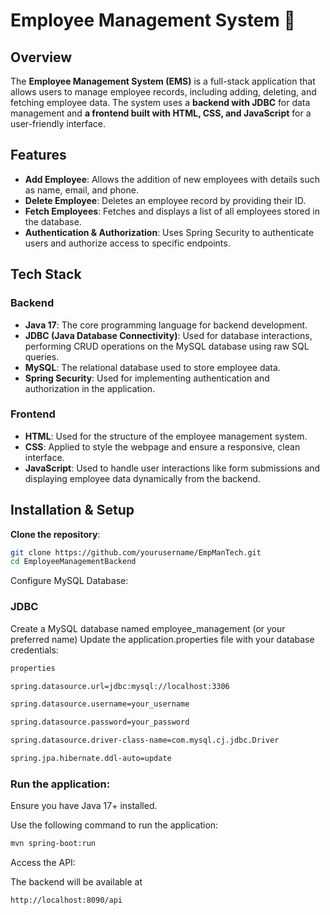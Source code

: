 # Employee Management System 🏬

## Overview

The **Employee Management System (EMS)** is a full-stack application that allows users to manage employee records, including adding, deleting, and fetching employee data. The system uses a **backend with JDBC** for data management and **a frontend built with HTML, CSS, and JavaScript** for a user-friendly interface.

## Features

- **Add Employee**: Allows the addition of new employees with details such as name, email, and phone.
- **Delete Employee**: Deletes an employee record by providing their ID.
- **Fetch Employees**: Fetches and displays a list of all employees stored in the database.
- **Authentication & Authorization**: Uses Spring Security to authenticate users and authorize access to specific endpoints.

## Tech Stack

### Backend

- **Java 17**: The core programming language for backend development.
- **JDBC (Java Database Connectivity)**: Used for database interactions, performing CRUD operations on the MySQL database using raw SQL queries.
- **MySQL**: The relational database used to store employee data.
- **Spring Security**: Used for implementing authentication and authorization in the application.

### Frontend

- **HTML**: Used for the structure of the employee management system.
- **CSS**: Applied to style the webpage and ensure a responsive, clean interface.
- **JavaScript**: Used to handle user interactions like form submissions and displaying employee data dynamically from the backend.

## Installation & Setup

 **Clone the repository**:
   ```bash
   git clone https://github.com/yourusername/EmpManTech.git
   cd EmployeeManagementBackend
 ```

Configure MySQL Database:

### JDBC

Create a MySQL database named employee_management (or your preferred name)
Update the application.properties file with your database credentials:
 ```bash
properties

spring.datasource.url=jdbc:mysql://localhost:3306

spring.datasource.username=your_username

spring.datasource.password=your_password

spring.datasource.driver-class-name=com.mysql.cj.jdbc.Driver

spring.jpa.hibernate.ddl-auto=update
 ```

### Run the application:

Ensure you have Java 17+ installed.

Use the following command to run the application:
  ```bash
mvn spring-boot:run
 ```
Access the API:

The backend will be available at  
```bash 
http://localhost:8090/api
 ```
